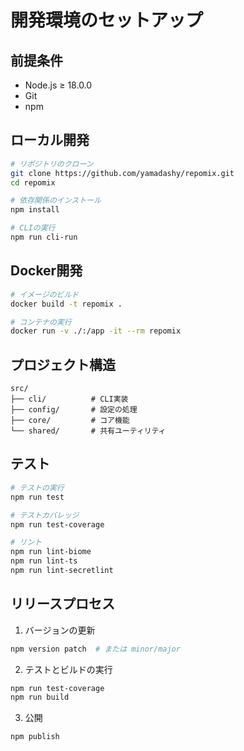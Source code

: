 # 開発環境のセットアップ

## 前提条件

- Node.js ≥ 18.0.0
- Git
- npm

## ローカル開発

```bash
# リポジトリのクローン
git clone https://github.com/yamadashy/repomix.git
cd repomix

# 依存関係のインストール
npm install

# CLIの実行
npm run cli-run
```

## Docker開発

```bash
# イメージのビルド
docker build -t repomix .

# コンテナの実行
docker run -v ./:/app -it --rm repomix
```

## プロジェクト構造

```
src/
├── cli/          # CLI実装
├── config/       # 設定の処理
├── core/         # コア機能
└── shared/       # 共有ユーティリティ
```

## テスト

```bash
# テストの実行
npm run test

# テストカバレッジ
npm run test-coverage

# リント
npm run lint-biome
npm run lint-ts
npm run lint-secretlint
```

## リリースプロセス

1. バージョンの更新
```bash
npm version patch  # または minor/major
```

2. テストとビルドの実行
```bash
npm run test-coverage
npm run build
```

3. 公開
```bash
npm publish
```
